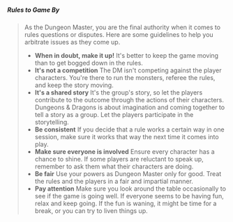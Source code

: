 ##### Rules to Game By
>
>As the Dungeon Master, you are the final authority when it comes to rules questions or disputes. Here are some guidelines to help you arbitrate issues as they come up.
>
>- **When in doubt, make it up!** It's better to keep the game moving than to get bogged down in the rules.
>- **It's not a competition** The DM isn't competing against the player characters. You're there to run the monsters, referee the rules, and keep the story moving.
>- **It's a shared story** It's the group's story, so let the players contribute to the outcome through the actions of their characters. Dungeons & Dragons is about imagination and coming together to tell a story as a group. Let the players participate in the storytelling.
>- **Be consistent** If you decide that a rule works a certain way in one session, make sure it works that way the next time it comes into play.
>- **Make sure everyone is involved** Ensure every character has a chance to shine. If some players are reluctant to speak up, remember to ask them what their characters are doing.
>- **Be fair** Use your powers as Dungeon Master only for good. Treat the rules and the players in a fair and impartial manner.
>- **Pay attention** Make sure you look around the table occasionally to see if the game is going well. If everyone seems to be having fun, relax and keep going. If the fun is waning, it might be time for a break, or you can try to liven things up.